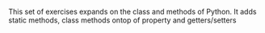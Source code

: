 This set of exercises expands on the class and methods of Python.
It adds static methods, class methods ontop of property and getters/setters